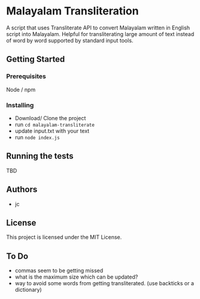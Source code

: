 # Malayalam Transliteration

A script that uses Transliterate API to convert Malayalam written in English script into Malayalam. Helpful for transliterating large amount of text instead of word by word supported by standard input tools.

## Getting Started

### Prerequisites

Node / npm

### Installing

* Download/ Clone the project
* run ``cd malayalam-transliterate``
* update input.txt with your text
* run ``node index.js``

## Running the tests

TBD

## Authors

* jc

## License

This project is licensed under the MIT License.

## To Do

* commas seem to be getting missed
* what is the maximum size which can be updated?
* way to avoid some words from getting transliterated. (use backticks or a dictionary)
